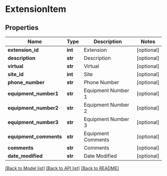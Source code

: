 # ExtensionItem

## Properties
Name | Type | Description | Notes
------------ | ------------- | ------------- | -------------
**extension_id** | **int** | Extension | [optional] 
**description** | **str** | Description | [optional] 
**virtual** | **str** | Virtual | [optional] 
**site_id** | **int** | Site | [optional] 
**phone_number** | **str** | Phone Number | [optional] 
**equipment_number1** | **str** | Equipment Number 1 | [optional] 
**equipment_number2** | **str** | Equipment Number 2 | [optional] 
**equipment_number3** | **str** | Equipment Number 3 | [optional] 
**equipment_comments** | **str** | Equipment Comments | [optional] 
**comments** | **str** | Comments | [optional] 
**date_modified** | **str** | Date Modified | [optional] 

[[Back to Model list]](../README.md#documentation-for-models) [[Back to API list]](../README.md#documentation-for-api-endpoints) [[Back to README]](../README.md)



